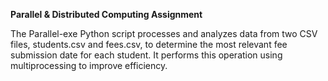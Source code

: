 **Parallel & Distributed Computing Assignment**

The Parallel-exe Python script processes and analyzes data from two CSV files, students.csv and fees.csv, to determine the most relevant fee submission date for each student. It performs this operation using multiprocessing to improve efficiency.
